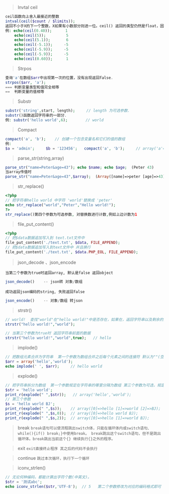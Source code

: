 > Invtal ceil 
```php
ceil函数向上舍入最接近的整数
intval(ceil($count / $limits));
返回不小于X的下一个整数，X如果有小数部分则进一位。ceil() 返回的类型仍然是float，因为float值得范围通常比integer要大。
例: echo(ceil(0.40));      1
    echo(ceil(5));         5
    echo(ceil(5.1));       6
    echo(ceil(-5.1));     -5
    echo(ceil(-5.9));     -5
    echo(ceil(-5.9));     -5
    echo(ceil(0.60));      1
```

> Strpos 
```php
查询'a'在数组$arr中出现第一次的位置，没有出现返回false.
strpos($arr, 'a');
=== 判断变量类型和值完全相等
==  判断变量的值相等
```

> Substr
```php
substr('string',start, length);     // length 为可选参数.
substr()函数返回字符串的一部分.
例: substr('hello world',6);        // world
```

> Compact
```php
compact('a', 'b');    // 创建一个包含变量名和它们的值的数组
例:
$a = 'admin';     $b = '123456';   compact('a', 'b');     // array('a'=>'admin','b'=>'123456');
```

> parse_str(string,array)
```php
parse_str("name=Peter&age=43"); echo $name; echo $age;  (Peter 43)
当array传值时
parse_str("name=Peter&age=43",$array);  (Array([name]=>peter [age]=>43));
```

> str_replace()
```php
<?php
// 把字符串hello world 中字符 'world'替换成 'peter'
echo str_replace("world","Peter","Hello world!");
?>
str_replace()第四个参数为可选参数, 对替换数进行计数,例如上边计数为1
```

> file_put_content()
```php
<?php
// 把$data数据追加写入到 text.txt文件中
file_put_content('./text.txt', $data, FILE_APPEND);
// 把$data数据追加写入到text文件中 并且换行
file_put_content('./text.txt', $data.PHP_EOL, FILE_APPEND);
```

> json_decode  、json_encode

`当第二个参数为true时返回array, 默认是false 返回object`

```php
json_decode()    -- json转 对象/数组
```

`成功返回json编码的string, 失败返回false`

```php
json_encode()    -- 对象/数组 转json
```

> strstr()
```php
// world!  查找"world"在"hello world!"中是否存在，如果在，返回字符串以及剩余的数据
strstr("hello world!","world");  

// 当第三个参数为true时 返回字符串前面的数据
strstr("hello world!","world",true);   // hello
```

> implode()
```php
// 把数组元素合并为字符串  第一个参数为数组合并之后每个元素之间的连接符 默认为""(空字符串)
$arr = array('hello','world');
echo implode(' ', $arr);     // hello world
```

> explode()
```php
// 把字符串拆分为数组  第一个参数规定在字符串的哪里分隔为数组 第三个参数为可选，规定返回数组元素的个数
$str = 'hello world';
print_r(explode(" ",$str));   // array('hello','world');
// 第三个参数
$s = 'hello world BJ';
print_r(explode(" ",$s));    // array([0]=>hello [1]=>world [2]=>BJ);
print_r(explode(" ",$s,0));  // array([0]=>hello world BJ);
print_r(explode(" ",$s,2));  // array([0]=>hello [1]=>world BJ);
```

> break
`break语句可以使流程跳出switch体，只能在循环体内或switch语句、while(){if() break;}中使用break。 break跳出这个switch语句，但不是跳出循环体。break跳出当前这个{} 继续执行{}之外的程序。`

> exit
`exit直接终止程序 其之后的代码不会执行`

> continue
`跳过本次循环，执行下一个循环`

> iconv_strlen()
```php
// 无论何种编码，都能计算出字符个数(中英文)。
$str = '测试abc';
echo iconv_strlen($str,'UTF-8');  // 5   第二个参数修改为对应的编码格式即可
```

